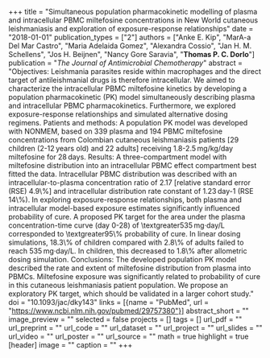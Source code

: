 +++
title = "Simultaneous population pharmacokinetic modelling of plasma and intracellular PBMC miltefosine concentrations in New World cutaneous leishmaniasis and exploration of exposure-response relationships"
date = "2018-01-01"
publication_types = ["2"]
authors = ["Anke E. Kip", "MarA-a Del Mar Castro", "Maria Adelaida Gomez", "Alexandra Cossio", "Jan H. M. Schellens", "Jos H. Beijnen", "Nancy Gore Saravia", "**Thomas P. C. Dorlo**"]
publication = "_The Journal of Antimicrobial Chemotherapy_"
abstract = "Objectives: Leishmania parasites reside within macrophages and the direct target of antileishmanial drugs is therefore intracellular. We aimed to characterize the intracellular PBMC miltefosine kinetics by developing a population pharmacokinetic (PK) model simultaneously describing plasma and intracellular PBMC pharmacokinetics. Furthermore, we explored exposure-response relationships and simulated alternative dosing regimens. Patients and methods: A population PK model was developed with NONMEM, based on 339 plasma and 194 PBMC miltefosine concentrations from Colombian cutaneous leishmaniasis patients [29 children (2-12 years old) and 22 adults] receiving 1.8-2.5 mg/kg/day miltefosine for 28 days. Results: A three-compartment model with miltefosine distribution into an intracellular PBMC effect compartment best fitted the data. Intracellular PBMC distribution was described with an intracellular-to-plasma concentration ratio of 2.17 [relative standard error (RSE) 4.9\\%] and intracellular distribution rate constant of 1.23 day-1 (RSE 14\\%). In exploring exposure-response relationships, both plasma and intracellular model-based exposure estimates significantly influenced probability of cure. A proposed PK target for the area under the plasma concentration-time curve (day 0-28) of \\textgreater535 mg·day/L corresponded to \\textgreater95\\% probability of cure. In linear dosing simulations, 18.3\\% of children compared with 2.8\\% of adults failed to reach 535 mg·day/L. In children, this decreased to 1.8\\% after allometric dosing simulation. Conclusions: The developed population PK model described the rate and extent of miltefosine distribution from plasma into PBMCs. Miltefosine exposure was significantly related to probability of cure in this cutaneous leishmaniasis patient population. We propose an exploratory PK target, which should be validated in a larger cohort study."
doi = "10.1093/jac/dky143"
links = [{name = "PubMed", url = "https://www.ncbi.nlm.nih.gov/pubmed/29757380"}]
abstract_short = ""
image_preview = ""
selected = false
projects = []
tags = []
url_pdf = ""
url_preprint = ""
url_code = ""
url_dataset = ""
url_project = ""
url_slides = ""
url_video = ""
url_poster = ""
url_source = ""
math = true
highlight = true
[header]
image = ""
caption = ""
+++
